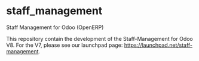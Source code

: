 staff_management
================

Staff Management for Odoo (OpenERP)

This repository contain the development of the Staff-Management for Odoo V8. For the V7, please see our launchpad page:
https://launchpad.net/staff-management.
